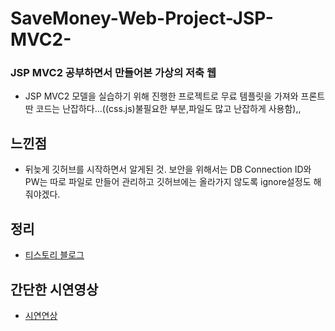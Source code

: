 # SaveMoney-Web-Project-JSP-MVC2-
### JSP MVC2 공부하면서 만들어본 가상의 저축 웹

- JSP MVC2 모델을 실습하기 위해 진행한 프로젝트로 무료 템플릿을 가져와 프론트딴 코드는 난잡하다...((css.js)불필요한 부분,파일도 많고 난잡하게 사용함),,

## 느낀점
- 뒤늦게 깃허브를 시작하면서 알게된 것. 보안을 위해서는 DB Connection ID와 PW는 따로 파일로 만들어 관리하고 깃허브에는 올라가지 않도록 ignore설정도 해줘야겠다.

## 정리
- [티스토리 블로그](https://studyingych.tistory.com/21)
## 간단한 시연영상
- [시연연상](https://play-tv.kakao.com/v/405624719)
